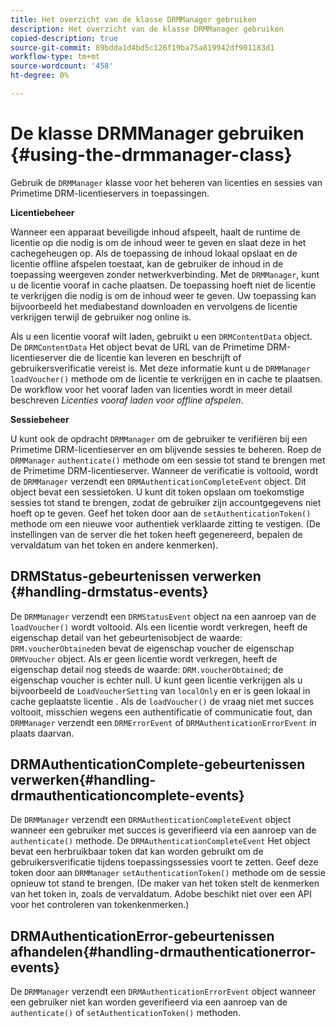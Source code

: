 ```yaml
---
title: Het overzicht van de klasse DRMManager gebruiken
description: Het overzicht van de klasse DRMManager gebruiken
copied-description: true
source-git-commit: 89bdda1d4bd5c126f19ba75a819942df901183d1
workflow-type: tm+mt
source-wordcount: '458'
ht-degree: 0%

---
```



# De klasse DRMManager gebruiken {#using-the-drmmanager-class}

Gebruik de `DRMManager` klasse voor het beheren van licenties en sessies van Primetime DRM-licentieservers in toepassingen.

**Licentiebeheer**

Wanneer een apparaat beveiligde inhoud afspeelt, haalt de runtime de licentie op die nodig is om de inhoud weer te geven en slaat deze in het cachegeheugen op. Als de toepassing de inhoud lokaal opslaat en de licentie offline afspelen toestaat, kan de gebruiker de inhoud in de toepassing weergeven zonder netwerkverbinding. Met de `DRMManager`, kunt u de licentie vooraf in cache plaatsen. De toepassing hoeft niet de licentie te verkrijgen die nodig is om de inhoud weer te geven. Uw toepassing kan bijvoorbeeld het mediabestand downloaden en vervolgens de licentie verkrijgen terwijl de gebruiker nog online is.

Als u een licentie vooraf wilt laden, gebruikt u een `DRMContentData` object. De `DRMContentData` Het object bevat de URL van de Primetime DRM-licentieserver die de licentie kan leveren en beschrijft of gebruikersverificatie vereist is. Met deze informatie kunt u de `DRMManager` `loadVoucher()` methode om de licentie te verkrijgen en in cache te plaatsen. De workflow voor het vooraf laden van licenties wordt in meer detail beschreven *Licenties vooraf laden voor offline afspelen*.

**Sessiebeheer**

U kunt ook de opdracht `DRMManager` om de gebruiker te verifiëren bij een Primetime DRM-licentieserver en om blijvende sessies te beheren. Roep de `DRMManager` `authenticate()` methode om een sessie tot stand te brengen met de Primetime DRM-licentieserver. Wanneer de verificatie is voltooid, wordt de `DRMManager` verzendt een `DRMAuthenticationCompleteEvent` object. Dit object bevat een sessietoken. U kunt dit token opslaan om toekomstige sessies tot stand te brengen, zodat de gebruiker zijn accountgegevens niet hoeft op te geven. Geef het token door aan de `setAuthenticationToken()` methode om een nieuwe voor authentiek verklaarde zitting te vestigen. (De instellingen van de server die het token heeft gegenereerd, bepalen de vervaldatum van het token en andere kenmerken).

## DRMStatus-gebeurtenissen verwerken {#handling-drmstatus-events}

De `DRMManager` verzendt een `DRMStatusEvent` object na een aanroep van de `loadVoucher()` wordt voltooid. Als een licentie wordt verkregen, heeft de eigenschap detail van het gebeurtenisobject de waarde: `DRM.voucherObtained`en bevat de eigenschap voucher de eigenschap `DRMVoucher` object. Als er geen licentie wordt verkregen, heeft de eigenschap detail nog steeds de waarde: `DRM.voucherObtained`; de eigenschap voucher is echter null. U kunt geen licentie verkrijgen als u bijvoorbeeld de `LoadVoucherSetting` van `localOnly` en er is geen lokaal in cache geplaatste licentie . Als de `loadVoucher()` de vraag niet met succes voltooit, misschien wegens een authentificatie of communicatie fout, dan `DRMManager` verzendt een `DRMErrorEvent` of `DRMAuthenticationErrorEvent` in plaats daarvan.

## DRMAuthenticationComplete-gebeurtenissen verwerken{#handling-drmauthenticationcomplete-events}

De `DRMManager` verzendt een `DRMAuthenticationCompleteEvent` object wanneer een gebruiker met succes is geverifieerd via een aanroep van de `authenticate()` methode. De `DRMAuthenticationCompleteEvent` Het object bevat een herbruikbaar token dat kan worden gebruikt om de gebruikersverificatie tijdens toepassingssessies voort te zetten. Geef deze token door aan `DRMManager` `setAuthenticationToken()` methode om de sessie opnieuw tot stand te brengen. (De maker van het token stelt de kenmerken van het token in, zoals de vervaldatum. Adobe beschikt niet over een API voor het controleren van tokenkenmerken.)

## DRMAuthenticationError-gebeurtenissen afhandelen{#handling-drmauthenticationerror-events}

De `DRMManager` verzendt een `DRMAuthenticationErrorEvent` object wanneer een gebruiker niet kan worden geverifieerd via een aanroep van de `authenticate()` of `setAuthenticationToken()` methoden.